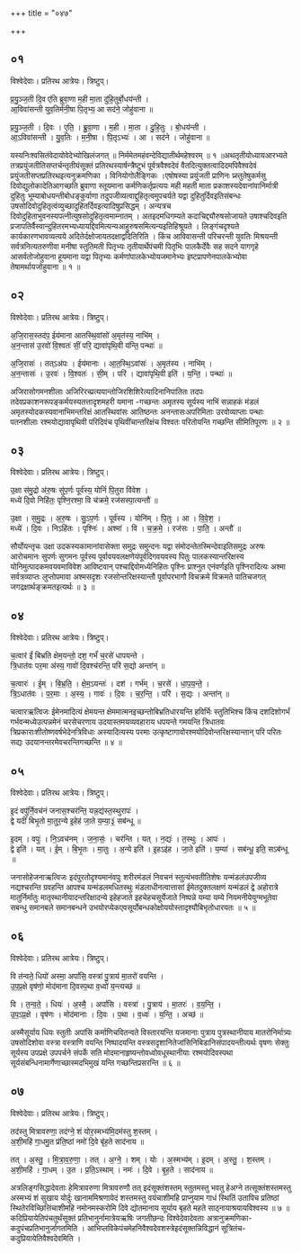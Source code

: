 +++
title = "०४७"

+++


## ०१
विश्वेदेवाः। प्रतिरथ आत्रेयः। त्रिष्टुप्।

प्र॒यु॒ञ्ज॒ती दि॒व ए॑ति ब्रुवा॒णा म॒ही मा॒ता दु॑हि॒तुर्बो॒धय॑न्ती ।  
आ॒विवा॑सन्ती युव॒तिर्म॑नी॒षा पि॒तृभ्य॒ आ सद॑ने॒ जोहु॑वाना ॥

प्र॒यु॒ञ्ज॒ती । दि॒वः । ए॒ति॒ । ब्रु॒वा॒णा । म॒ही । मा॒ता । दु॒हि॒तुः । बो॒धय॑न्ती ।  
आ॒ऽविवा॑सन्ती । यु॒व॒तिः । म॒नी॒षा । पि॒तृऽभ्यः॑ । आ । सद॑ने । जोहु॑वाना ॥

यस्यनिःश्वसितंवेदायोवेदेभ्योखिलंजगत् ॥ निर्ममेतमहंवन्देविद्यातीर्थमहेश्वरम् ॥ १ ॥अथतृतीयोध्यायआरभ्यते तत्रप्रयुंजतीतिसप्तर्चन्तृतीयंसूक्तं प्रतिरथस्यार्षन्त्रैष्टुभं पूर्वत्रवैश्वदेवं वैतदित्युक्तत्वादिदमपिवैश्वदेवं प्रयुंजतीसप्तप्रतिरथइत्यनुक्रमणिका । विनियोगोलैङ्गिकः ।एषोषस्या प्रयुंजती प्राणिनः प्र्स्तुतेषुकर्मसु दिवोद्युलोकादेतिआगच्छति ब्रुवाणा स्तूयमाना कर्मणिकर्तृप्रत्ययः मही महती माता प्रकाशस्यदेवानांवानिर्मात्री दुहितुः भूम्याबोधयन्तीबोधङ्कुर्वाणा तदुपजीव्यत्वाद्दुहितृत्वमुपचर्यते यद्वा दुहितुर्दिवइतिसंबन्धः उषसोदिवोदुहितृत्वंव्युच्छादुहितर्दिवइत्यादिषुप्रसिद्धम् । अन्यत्रच दिवोदुहिताभुवनस्यपत्नीत्युषसोदुहितृत्वमाम्नातम् । अतइदमधिगम्यते कदाचिद्द्यौरुषसोजायते उषाश्चदिवइति प्रजापतिर्वैस्वान्दुहितरमभ्यध्यायद्दिवमित्यन्यआहुरुषसमित्यन्यइतिहिश्रूयते । लिङ्गंचदृश्यते कार्यकारणभावव्यत्यये अदितेर्दक्षोजायतदक्षाद्वदितिरिति । किंच आविवासन्ती परिचरन्ती युवतिः मिश्रयन्ती सर्वत्रनित्यतरुणीवा मनीषा स्तुतिमती पितृभ्यः तृतीयार्थेपंचमी पितृभिः पालकैर्देवैः सह सदने यागगृहे आसर्वतोजोहुवाना हूयमाना यद्वा पितृभ्यः कर्मणांपालकेभ्योयजमानेभ्यः इष्टप्रापणेनपालकेभ्योवा तेषामर्थायजोहुवाना ॥ १ ॥

## ०२
विश्वेदेवाः। प्रतिरथ आत्रेयः। त्रिष्टुप्।

अ॒जि॒रास॒स्तद॑प॒ ईय॑माना आतस्थि॒वांसो॑ अ॒मृत॑स्य॒ नाभि॑म् ।  
अ॒न॒न्तास॑ उ॒रवो॑ वि॒श्वतः॑ सीं॒ परि॒ द्यावा॑पृथि॒वी य॑न्ति॒ पन्थाः॑ ॥

अ॒जि॒रासः॑ । तत्ऽअ॑पः । ईय॑मानाः । आ॒त॒स्थि॒ऽवांसः॑ । अ॒मृत॑स्य । नाभि॑म् ।  
अ॒न॒न्तासः॑ । उ॒रवः॑ । वि॒श्वतः॑ । सी॒म् । परि॑ । द्यावा॑पृथि॒वी इति॑ । य॒न्ति॒ । पन्थाः॑ ॥

अजिरासोगमनशीलाः अजिरिरच्प्रत्ययान्तोजिरशिशिरेत्यादिनानिपातितः तदपः तदेवप्रकाशनरूपङ्कर्मयस्यतत्तादृशमहरी यमाना -गच्छन्तः अमृतस्य सूर्यस्य नाभिं सन्नाहकं मंडलं अमृतस्योदकस्यवानाभिमन्तरिक्षं आतस्थिवांसः आतिष्ठन्तः अनन्तासःअपरिमिताः उरवोव्याप्ताः पन्थाः पतनशीलाः रश्मयोद्यावापृथिवी परिदिवंच पृथिवींचान्तरिक्षंच विश्वतः परितोयन्ति गच्छन्ति सीमितिपूरणः ॥ २ ॥

## ०३
विश्वेदेवाः। प्रतिरथ आत्रेयः। त्रिष्टुप्।

उ॒क्षा स॑मु॒द्रो अ॑रु॒षः सु॑प॒र्णः पूर्व॑स्य॒ योनिं॑ पि॒तुरा वि॑वेश ।  
मध्ये॑ दि॒वो निहि॑तः॒ पृश्नि॒रश्मा॒ वि च॑क्रमे॒ रज॑सस्पा॒त्यन्तौ॑ ॥

उ॒क्षा । स॒मु॒द्रः । अ॒रु॒षः । सु॒ऽप॒र्णः । पूर्व॑स्य । योनि॑म् । पि॒तुः । आ । वि॒वे॒श॒ ।  
मध्ये॑ । दि॒वः । निऽहि॑तः । पृश्निः॑ । अश्मा॑ । वि । च॒क्र॒मे॒ । रज॑सः । पा॒ति॒ । अन्तौ॑ ॥

सौर्योयन्तृचः उक्षा उदकस्यकामानांवासेक्ता समुद्रः समुन्दनः यद्वा संमोदन्तेतस्मिन्देवाइतिसमुद्रः अरुषः आरोचमानः सुपर्णः सुगमनः पूर्वस्य पूर्वावयवलक्षणेयंपूर्वदिगवयवस्य पितुः पालकस्यान्तरिक्षस्य योनिमुत्पादकमवयवमाविवेश आविष्टवान् पश्चाद्दिवोमध्येनिहितः पृश्निः प्राश्नुत एनंवर्णइति पृश्निरादित्यः अश्मा सर्वत्रव्याप्तः लुप्तोपमावा अश्मसदृशः रजसोन्तरिक्षस्यान्तौ पूर्वापरभागौ विचक्रमे विक्रमते पातिचजगत् जगद्रक्षार्थङ्क्रमतइत्यर्थः ॥ ३ ॥

## ०४
विश्वेदेवाः। प्रतिरथ आत्रेयः। त्रिष्टुप्।

च॒त्वार॑ ईं बिभ्रति क्षेम॒यन्तो॒ दश॒ गर्भं॑ च॒रसे॑ धापयन्ते ।  
त्रि॒धात॑वः पर॒मा अ॑स्य॒ गावो॑ दि॒वश्च॑रन्ति॒ परि॑ स॒द्यो अन्ता॑न् ॥

च॒त्वारः॑ । ई॒म् । बि॒भ्र॒ति॒ । क्षे॒म॒ऽयन्तः॑ । दश॑ । गर्भ॑म् । च॒रसे॑ । धा॒प॒य॒न्ते॒ ।  
त्रि॒ऽधात॑वः । प॒र॒माः । अ॒स्य॒ । गावः॑ । दि॒वः । च॒र॒न्ति॒ । परि॑ । स॒द्यः । अन्ता॑न् ॥

चत्वारऋत्विजः ईमेनमादित्यं क्षेमयन्त क्षेममात्मनइच्छन्तोबिभ्रतिधारयन्ति हविर्भिः स्तुतिभिश्च किंच दशदिशोगर्भं गर्भवन्मध्येउत्पन्नमेनं चरसेचरणाय उदयास्तमयव्यवहाराय धपयन्ते गमयन्ति त्रिधातवः त्रिप्रकाराःशीतोष्णवर्षभेदेनत्रिविधाः अस्यादित्यस्य परमाः उत्कृष्टागावोरश्मयोदिवोन्तरिक्षस्यान्तान् परि परितः सद्यः उदयानन्तरमेवचरन्तिगच्छन्ति ॥ ४ ॥

## ०५
विश्वेदेवाः। प्रतिरथ आत्रेयः। त्रिष्टुप्।

इ॒दं वपु॑र्नि॒वच॑नं जनास॒श्चर॑न्ति॒ यन्न॒द्य॑स्त॒स्थुरापः॑ ।  
द्वे यदीं॑ बिभृ॒तो मा॒तुर॒न्ये इ॒हेह॑ जा॒ते य॒म्या॒३॒॑ सब॑न्धू ॥

इ॒दम् । वपुः॑ । नि॒ऽवच॑नम् । ज॒ना॒सः॒॑ । चर॑न्ति । यत् । न॒द्यः॑ । त॒स्थुः । आपः॑ ।  
द्वे इति॑ । यत् । ई॒म् । बि॒भृ॒तः । मा॒तुः । अ॒न्ये इति॑ । इ॒हऽइ॑ह । जा॒ते इति॑ । य॒म्या॑ । सब॑न्धू॒ इति॒ सऽब॑न्धू ॥

जनासोहेजनाऋत्विजः इदंपुरतोदृश्यमानंवपुः शरीरमंडलं निवचनं स्तुत्यंभवतीतिशेषः यन्मंडलंउपजीव्य नद्यश्चरन्ति ग्रवहन्ति आपश्च यन्मंडलमधितस्थुः मंडलाधीनत्वात्तासां ईमेतदुक्तलक्षणं यन्मंडलं द्वे अहोरात्रे मातुर्निर्मातुः मातृस्थानीयादन्तरिक्षादन्ये इहेहजाते इहचेहचसूर्येजाते निष्पन्ने यम्या यम्ये नियमनीयेयुग्मभूतेवा सबन्धु समानबले समानबन्धने उभयोरप्येकएवसूर्योबन्धकोक्षोययोस्तादृश्यौबिभृतोधारयतः ॥ ५ ॥

## ०६
विश्वेदेवाः। प्रतिरथ आत्रेयः। त्रिष्टुप्।

वि त॑न्वते॒ धियो॑ अस्मा॒ अपां॑सि॒ वस्त्रा॑ पु॒त्राय॑ मा॒तरो॑ वयन्ति ।  
उ॒प॒प्र॒क्षे वृष॑णो॒ मोद॑माना दि॒वस्प॒था व॒ध्वो॑ य॒न्त्यच्छ॑ ॥

वि । त॒न्व॒ते॒ । धियः॑ । अ॒स्मै॒ । अपां॑सि । वस्त्रा॑ । पु॒त्राय॑ । मा॒तरः॑ । व॒य॒न्ति॒ ।  
उ॒प॒ऽप्र॒क्षे । वृष॑णः । मोद॑मानाः । दि॒वः । प॒था । व॒ध्वः॑ । य॒न्ति॒ । अच्छ॑ ॥

अस्मैसूर्याय धियः स्तुतीः अपांसि कर्माणिचवितन्वते विस्तारयन्ति यजमानाः पुत्राय पुत्रस्थानीयाय मातरोनिर्मात्र्यः उषसोदिशोवा वस्त्रा वस्त्राणि वयन्ति निष्पादयन्ति वस्त्रसदृशानितेजांसिनिबिडानिसंपादयन्तीत्यर्थः वृषणः सेक्तुः सूर्यस्य उपप्रक्षे उपपर्चने संपर्के सति मोदमानाहृष्यन्तोवध्वोवधूस्थानीयाः रश्मयोदिवस्पथा सूर्यसंबन्धिनामार्गेणाच्छास्मदभिमुखं यन्ति गच्छन्तिप्रसरन्ति ॥ ६ ॥

## ०७
विश्वेदेवाः। प्रतिरथ आत्रेयः। त्रिष्टुप्।

तद॑स्तु मित्रावरुणा॒ तद॑ग्ने॒ शं योर॒स्मभ्य॑मि॒दम॑स्तु श॒स्तम् ।  
अ॒शी॒महि॑ गा॒धमु॒त प्र॑ति॒ष्ठां नमो॑ दि॒वे बृ॑ह॒ते साद॑नाय ॥

तत् । अ॒स्तु॒ । मि॒त्रा॒व॒रु॒णा॒ । तत् । अ॒ग्ने॒ । शम् । योः । अ॒स्मभ्य॑म् । इ॒दम् । अ॒स्तु॒ । श॒स्तम् ।  
अ॒शी॒महि॑ । गा॒धम् । उ॒त । प्र॒ति॒ऽस्थाम् । नमः॑ । दि॒वे । बृ॒ह॒ते । साद॑नाय ॥

अत्रलिङ्गसिद्धादेवताः हेमित्रावरुणा मित्रावरुणौ तत् इदंसूक्तंशस्तम् स्तुतमस्तु भवतु हेअग्ने तत्सूक्तंशस्तमस्तु अस्मभ्यं शं सुखाय योर्दुः खानाममिश्रणायेदं शस्तमस्तु वयंचाशीमहि प्राप्नुयाम गाधं स्थितिं उतापिच प्रतिष्ठां स्थितेरविच्छित्तिंचाशीमहि नमोनमस्करोमि दिवे द्योतमानाय सूर्याय बृहते महते साठ्नायाश्रयायविश्वस्य ॥ ७ ॥कदिप्रियायेतिपंचतुर्थंसूक्तं प्रतिभानुर्नामात्रेयऋषिः जगतीछन्दः विश्वेदेवादेवताः अत्रानुक्रमणिका-कदुपंचप्रतिभानुर्जागतमिति । आभिप्लविकेपंचमेहनिवैश्वदेवशस्त्रेइदंसूक्तन्निविद्धानं सूत्रितंच-कदुप्रियायेतिवैश्वदेवमिति ।
